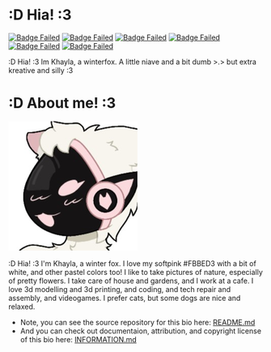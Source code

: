 # :D Hia! :3
[![Badge Failed](https://badgen.net/badge/Female/She%2FHer%20Pet%2FSlut/color=pink)](https://github.com/KhaylaPaws/KhaylaPaws)
[![Badge Failed](https://badgen.net/badge/Propety%20Of/Jack%20Owens%20Gallagher/color=pink)](https://khaylapaws.me/abouthim)
[![Badge Failed](https://badgen.net/badge/164cm/5'4"/color=pink)](https://github.com/KhaylaPaws/KhaylaPaws)
[![Badge Failed](https://badgen.net/badge/64kg/114lb/color=pink)](https://github.com/KhaylaPaws/KhaylaPaws)
[![Badge Failed](https://badgen.net/badge/Color/%23FBBED3/?color=pink)](https://github.com/KhaylaPaws/KhaylaPaws)
[![Badge Failed](https://badgen.net/badge/Birthday/Oct%2010%202004/color=pink)](https://github.com/KhaylaPaws/KhaylaPaws)

:D Hia! :3 Im Khayla, a winterfox. A little niave and a bit dumb >.> but extra kreative and silly :3

# :D About me! :3

![Image Failed to Load](./assets/profile.jpeg)

:D Hia! :3 I'm Khayla, a winter fox. I love my softpink #FBBED3 with a bit of white, and other pastel colors too! I like to take pictures of nature, especially of pretty flowers. I take care of house and gardens, and I work at a cafe. I love 3d modelling and 3d printing, and coding, and tech repair and assembly, and videogames. I prefer cats, but some dogs are nice and relaxed.



- Note, you can see the source repository for this bio here: [README.md](./README.md)
- And you can check out documentaion, attribution, and copyright license of this bio here: [INFORMATION.md](./INFORMATION.md)
